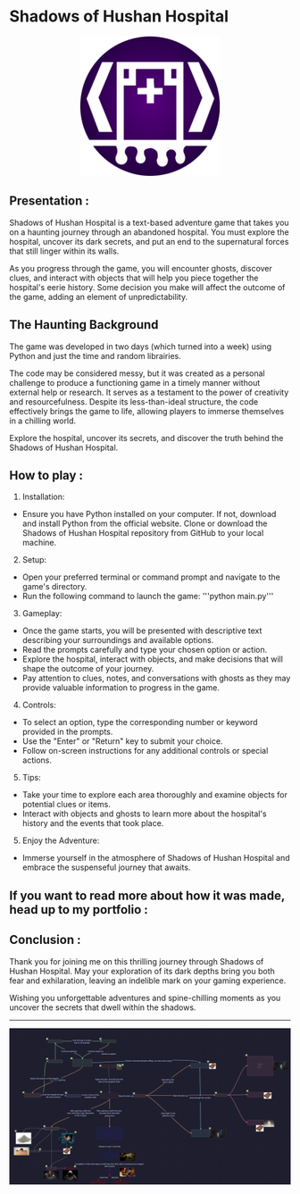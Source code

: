 # Shadows of Hushan Hospital
<p align="center">
<img src="https://github.com/PuddingNight/Shadows_of_Hushan_Hospital/blob/master/hospital2.png" width="250" height="250">
</p>

## Presentation :
Shadows of Hushan Hospital is a text-based adventure game that takes you on a haunting journey through an abandoned hospital. You must explore the hospital, uncover its dark secrets, and put an end to the supernatural forces that still linger within its walls.

As you progress through the game, you will encounter ghosts, discover clues, and interact with objects that will help you piece together the hospital's eerie history. Some decision you make will affect the outcome of the game, adding an element of unpredictability.


## The Haunting Background
The game was developed in two days (which turned into a week) using Python and just the time and random librairies.

The code may be considered messy, but it was created as a personal challenge to produce a functioning game in a timely manner without external help or research. It serves as a testament to the power of creativity and resourcefulness. Despite its less-than-ideal structure, the code effectively brings the game to life, allowing players to immerse themselves in a chilling world.

Explore the hospital, uncover its secrets, and discover the truth behind the Shadows of Hushan Hospital.


## How to play :

1. Installation:

* Ensure you have Python installed on your computer. If not, download and install Python from the official website.
Clone or download the Shadows of Hushan Hospital repository from GitHub to your local machine.

2. Setup:

* Open your preferred terminal or command prompt and navigate to the game's directory.
* Run the following command to launch the game:
'''python main.py'''

3. Gameplay:

* Once the game starts, you will be presented with descriptive text describing your surroundings and available options.
* Read the prompts carefully and type your chosen option or action.
* Explore the hospital, interact with objects, and make decisions that will shape the outcome of your journey.
* Pay attention to clues, notes, and conversations with ghosts as they may provide valuable information to progress in the game.

4. Controls:

* To select an option, type the corresponding number or keyword provided in the prompts.
* Use the "Enter" or "Return" key to submit your choice.
* Follow on-screen instructions for any additional controls or special actions.

5. Tips:

* Take your time to explore each area thoroughly and examine objects for potential clues or items.
* Interact with objects and ghosts to learn more about the hospital's history and the events that took place.

5. Enjoy the Adventure:

* Immerse yourself in the atmosphere of Shadows of Hushan Hospital and embrace the suspenseful journey that awaits.

## If you want to read more about how it was made, head up to my portfolio : 


## Conclusion :
Thank you for joining me on this thrilling journey through Shadows of Hushan Hospital. May your exploration of its dark depths bring you both fear and exhilaration, leaving an indelible mark on your gaming experience.

Wishing you unforgettable adventures and spine-chilling moments as you uncover the secrets that dwell within the shadows.

---

<p align="center">
<img src="https://github.com/PuddingNight/Shadows_of_Hushan_Hospital/blob/master/map_low_res.jpg">
</p>



